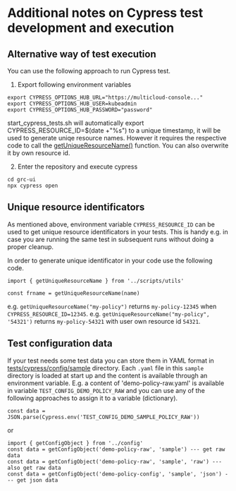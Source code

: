 # Additional notes on Cypress test development and execution

## Alternative way of test execution
You can use the following approach to run Cypress test.

1. Export following environment variables
```
export CYPRESS_OPTIONS_HUB_URL="https://multicloud-console..."
export CYPRESS_OPTIONS_HUB_USER=kubeadmin
export CYPRESS_OPTIONS_HUB_PASSWORD="password"
```
start_cypress_tests.sh will automatically export CYPRESS_RESOURCE_ID=$(date +"%s") to a unique timestamp, it will be used to generate uniqe resource names. However it requires the respective code to call the [getUniqueResourceName()](https://github.com/open-cluster-management/grc-ui/blob/master/tests/cypress/scripts/utils.js#L10) function. You can also overwrite it by own resource id.

2. Enter the repository and execute cypress
```
cd grc-ui
npx cypress open
```

## Unique resource identificators
As mentioned above, environment variable `CYPRESS_RESOURCE_ID` can be used to get unique resource identificators in your tests. This is handy e.g. in case you are running the same test in subsequent runs without doing a proper cleanup.

In order to generate unique identificator in your code use the following code.
```
import { getUniqueResourceName } from '../scripts/utils'

const frname = getUniqueResourceName(name)
```
e.g. `getUniqueResourceName("my-policy")` returns `my-policy-12345` when `CYPRESS_RESOURCE_ID=12345`.
e.g. `getUniqueResourceName("my-policy", '54321')` returns `my-policy-54321` with user own resource id  `54321`.

## Test configuration data
If your test needs some test data you can store them in YAML format in [tests/cypress/config/sample](https://github.com/open-cluster-management/grc-ui/tree/master/tests/cypress/config/sample) directory. Each `.yaml` file in this `sample` directory is loaded at start up and the content is available through an environment variable.
E.g. a content of 'demo-policy-raw.yaml' is available in variable `TEST_CONFIG_DEMO_POLICY_RAW` and you can use any of the following approaches to assign it to a variable (dictionary).

```
const data = JSON.parse(Cypress.env('TEST_CONFIG_DEMO_SAMPLE_POLICY_RAW'))
```
or
```
import { getConfigObject } from '../config'
const data = getConfigObject('demo-policy-raw', 'sample') --- get raw data
const data = getConfigObject('demo-policy-raw', 'sample', 'raw') --- also get raw data
const data = getConfigObject('demo-policy-config', 'sample', 'json') --- get json data
```